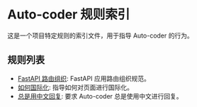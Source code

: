 
# Auto-coder 规则索引

这是一个项目特定规则的索引文件，用于指导 Auto-coder 的行为。

## 规则列表

*   [FastAPI 路由组织](./fastapi_router_organization.md): FastAPI 应用路由组织规范。
*   [如何国际化](./如何国际化.md): 指导如何对页面进行国际化。
*   [总是用中文回复](./always_repsond_in_chinese.md): 要求 Auto-coder 总是使用中文进行回复。
